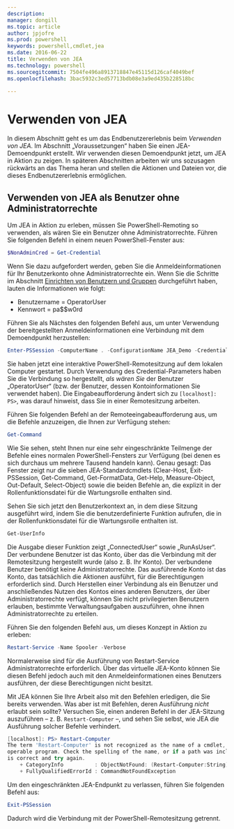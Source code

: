 ```yaml
---
description: 
manager: dongill
ms.topic: article
author: jpjofre
ms.prod: powershell
keywords: powershell,cmdlet,jea
ms.date: 2016-06-22
title: Verwenden von JEA
ms.technology: powershell
ms.sourcegitcommit: 7504fe496a8913718847e45115d126caf4049bef
ms.openlocfilehash: 3bac5932c3ed57713bdb08e3a9ed435b228518bc

---
```


# Verwenden von JEA
In diesem Abschnitt geht es um das Endbenutzererlebnis beim *Verwenden von JEA*.
Im Abschnitt „Voraussetzungen“ haben Sie einen JEA-Demoendpunkt erstellt.
Wir verwenden diesen Demoendpunkt jetzt, um JEA in Aktion zu zeigen.
In späteren Abschnitten arbeiten wir uns sozusagen rückwärts an das Thema heran und stellen die Aktionen und Dateien vor, die dieses Endbenutzererlebnis ermöglichen.

## Verwenden von JEA als Benutzer ohne Administratorrechte
Um JEA in Aktion zu erleben, müssen Sie PowerShell-Remoting so verwenden, als wären Sie ein Benutzer ohne Administratorrechte.
Führen Sie folgenden Befehl in einem neuen PowerShell-Fenster aus:   

```PowerShell
$NonAdminCred = Get-Credential
```

Wenn Sie dazu aufgefordert werden, geben Sie die Anmeldeinformationen für Ihr Benutzerkonto ohne Administratorrechte ein.
Wenn Sie die Schritte im Abschnitt [Einrichten von Benutzern und Gruppen](creating-a-domain-controller.md#set-up-users-and-groups) durchgeführt haben, lauten die Informationen wie folgt:
-   Benutzername = OperatorUser
-   Kennwort = pa$$w0rd

Führen Sie als Nächstes den folgenden Befehl aus, um unter Verwendung der bereitgestellten Anmeldeinformationen eine Verbindung mit dem Demoendpunkt herzustellen:

```PowerShell
Enter-PSSession -ComputerName . -ConfigurationName JEA_Demo -Credential $NonAdminCred
```

Sie haben jetzt eine interaktive PowerShell-Remotesitzung auf dem lokalen Computer gestartet.
Durch Verwendung des Credential-Parameters haben Sie die Verbindung so hergestellt, *als wären Sie* der Benutzer „OperatorUser“ (bzw. der Benutzer, dessen Kontoinformationen Sie verwendet haben).
Die Eingabeaufforderung ändert sich zu `[localhost]: PS>`, was darauf hinweist, dass Sie in einer Remotesitzung arbeiten.  

Führen Sie folgenden Befehl an der Remoteeingabeaufforderung aus, um die Befehle anzuzeigen, die Ihnen zur Verfügung stehen:

```PowerShell
Get-Command
```

Wie Sie sehen, steht Ihnen nur eine sehr eingeschränkte Teilmenge der Befehle eines normalen PowerShell-Fensters zur Verfügung (bei denen es sich durchaus um mehrere Tausend handeln kann).
Genau gesagt: Das Fenster zeigt nur die sieben JEA-Standardcmdlets (Clear-Host, Exit-PSSession, Get-Command, Get-FormatData, Get-Help, Measure-Object, Out-Default, Select-Object) sowie die beiden Befehle an, die explizit in der Rollenfunktionsdatei für die Wartungsrolle enthalten sind.

Sehen Sie sich jetzt den Benutzerkontext an, in dem diese Sitzung ausgeführt wird, indem Sie die benutzerdefinierte Funktion aufrufen, die in der Rollenfunktionsdatei für die Wartungsrolle enthalten ist.

```PowerShell
Get-UserInfo
```

Die Ausgabe dieser Funktion zeigt „ConnectedUser“ sowie „RunAsUser“.
Der verbundene Benutzer ist das Konto, über das die Verbindung mit der Remotesitzung hergestellt wurde (also z. B. Ihr Konto).
Der verbundene Benutzer benötigt keine Administratorrechte.
Das ausführende Konto ist das Konto, das tatsächlich die Aktionen ausführt, für die Berechtigungen erforderlich sind.
Durch Herstellen einer Verbindung als ein Benutzer und anschließendes Nutzen des Kontos eines anderen Benutzers, der über Administratorrechte verfügt, können Sie nicht privilegierten Benutzern erlauben, bestimmte Verwaltungsaufgaben auszuführen, ohne ihnen Administratorrechte zu erteilen.

Führen Sie den folgenden Befehl aus, um dieses Konzept in Aktion zu erleben:

```PowerShell
Restart-Service -Name Spooler -Verbose
```

Normalerweise sind für die Ausführung von Restart-Service Administratorrechte erforderlich.
Über das virtuelle JEA-Konto können Sie diesen Befehl jedoch auch mit den Anmeldeinformationen eines Benutzers ausführen, der diese Berechtigungen nicht besitzt.

Mit JEA können Sie Ihre Arbeit also mit den Befehlen erledigen, die Sie bereits verwenden.
Was aber ist mit Befehlen, deren Ausführung *nicht* erlaubt sein sollte?
Versuchen Sie, einen anderen Befehl in der JEA-Sitzung auszuführen – z. B. `Restart-Computer` –, und sehen Sie selbst, wie JEA die Ausführung solcher Befehle verhindert.

```PowerShell
[localhost]: PS> Restart-Computer
The term 'Restart-Computer' is not recognized as the name of a cmdlet, function, script file, or
operable program. Check the spelling of the name, or if a path was included, verify that the path
is correct and try again.
    + CategoryInfo          : ObjectNotFound: (Restart-Computer:String) [], CommandNotFoundException
    + FullyQualifiedErrorId : CommandNotFoundException
```

Um den eingeschränkten JEA-Endpunkt zu verlassen, führen Sie folgenden Befehl aus:

```PowerShell
Exit-PSSession
```

Dadurch wird die Verbindung mit der PowerShell-Remotesitzung getrennt.




<!--HONumber=Jun16_HO4-->


